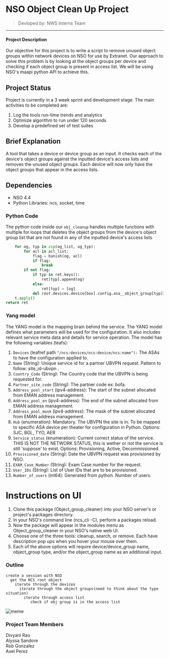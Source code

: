 # NSO Object Clean Up Project

> Devloped by: NWS Interns Team

---
#### Project Description
Our objective for this project is to write a script to remove unused object groups within network devices on NSO for use by Extranet. Our approach to solve this problem is by looking at the object groups per device and checking if each object group is present in access list. We will be using NSO's maapi python API to achieve this.

## Project Status
Project is currently in a 3 week sprint and development stage.
The main activities to be completed are:
1. Log the tools run-time trends and analytics
2. Optimize algorithm to run under 120 seconds
3. Develop a predefined set of test suites

## Brief Explanation
A tool that takes a device or device group as an input. It checks each of the device's object groups against the inputted device's access lists and removes the unused object groups. Each device will now only have the object groups that appear in the access lists.

## Dependencies
- NSO 4.4
- Python Libraries: ncs, socket, time

### Python Code
The python code inside our `obj_cleanup` handles multiple functions with multiple for loops that deletes the object groups from the device's object group list that are not found in any of the inputted device's access lists

```python
    for og, typ in zip(og_list, og_typ):
        for acl in acl_list:
            flag = banish(og, acl)
            if flag:
                break
        if not flag:
            if typ in ret.keys():
                ret[typ].append(og)
            else:
                ret[typ] = [og]
            del root.devices.device[box].config.asa__object_group[typ][og]
    t.apply()
return ret

```

### Yang model
The YANG model is the mapping brain behind the service. The YANG model defines what parameters will be used for the configuration. It also includes relevant service meta data and details for service operation.
The model has the following variables (leafs):
1. `Devices` (leafref path ``"/ncs:devices/ncs:device/ncs:name"):`` The ASAs to have the configuration applied to.
2. `Name` (String): Unique service id for a partner UBVPN request. Pattern to follow: site_id-ubvpn .
3. `Country_Code` (String): The Country code that the UBVPN is being requested for.
4. `Partner_site_code` (String): The partner code ex: bofa.
5. `Address_pool_start` (ipv4-address): The start of the subnet allocated from EMAN address management.
6. `Address_pool_en` (ipv4-address): The end of the subnet allocated from EMAN address management.
7. `Address_pool_mask` (ipv4-address): The mask of the subnet allocated from EMAN address management.
8. `Hub` (enumeration): Mandatory. The UBVPN the site is in. To be mapped to specific ASA device per theater for configuration in Python. Options: SJC, BGL, TYO, AER
9. `Service_status` (enumeration): Current correct status of the service. THIS IS NOT THE NETWORK STATUS, this is wether or not the service is still 'suppose' to exist. Options: Provisioning, Active, Decommissioned.
10. `Provisioned_date` (String): Date the UBVPN request was provisioned by NSO.
11. `EXAM_Case_Number` (String): Exam Case number for the request.
12. `User_IDs` (String): List of User IDs that are to be provisioned.
13. `Number_of_users` (int64): Generated from python. Number of users.

# Instructions on UI
1. Clone this package (Object_group_cleaner) into your NSO server's or project's packages directory.
2. In your NSO's command line (ncs_cli -C), perform a packages reload.
3. Now the package will appear in the modules menu as Object_group_cleaner in your NSO's native web UI.
4. Choose one of the three tools: cleanup, search, or remove. Each have description pop ups when you hover your mouse over them.
5. Each of the above options will require device/device_group name, object_group type, and/or the object_group name as an additional input.


### Outline
```
create a session with NSO
  get the NCS root object
    iterate through the devices
      iterate through the object groups(need to think about the type situation)
        iterate through access list
           check if obj group is in the access list
```
![meme](https://s-media-cache-ak0.pinimg.com/originals/1a/0e/75/1a0e758c3fcf69cfc12754edf4439bb4.jpg)

### Project Team Members
Divyani Rao <br  />
Alyssa Sandore <br />
Rob Gonzalez <br />
Axel Perez
